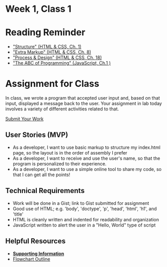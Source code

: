 # Week 1, Class 1

# Reading Reminder

* ["Structure" (HTML & CSS, Ch. 1)](https://canvas.instructure.com/courses/990777/assignments/4229981)
* ["Extra Markup" (HTML & CSS, Ch. 8)](https://canvas.instructure.com/courses/990777/assignments/4229987)
* ["Process & Design" (HTML & CSS, Ch. 18)](https://canvas.instructure.com/courses/990777/assignments/4229962)
* ["The ABC of Programming" (JavaScript, Ch.1 )](https://canvas.instructure.com/courses/990777/assignments/4229990)

# Assignment for Class
In class, we wrote a program that accepted user input and, based on that input, displayed a message back to the user. Your assignment in lab today involves a variety of different activities related to that.

[Submit Your Work](https://canvas.instructure.com/courses/990777/assignments/4229992)

## User Stories (MVP)
 - As a developer, I want to use basic markup to structure my index.html page, so the layout is in the order of assembly I prefer
 - As a developer, I want to receive and use the user's name, so that the program is personalized to their experience.
 - As a developer, I want to use a simple online tool to share my code, so that I can get all the points!

## Technical Requirements
 - Work will be done in a Gist; link to Gist submitted for assignment
 - Good use of HTML; e.g. 'body', 'doctype', 'p', 'head', 'html', 'h1', and 'title'
 - HTML is cleanly written and indented for readability and organization
 - JavaScript written to alert the user in a "Hello, World" type of script

## Helpful Resources
- [**Supporting Information**](support.md)
- [Flowchart Outline](http://thoughtfullearning.com/inquireHSbook/pg18)

